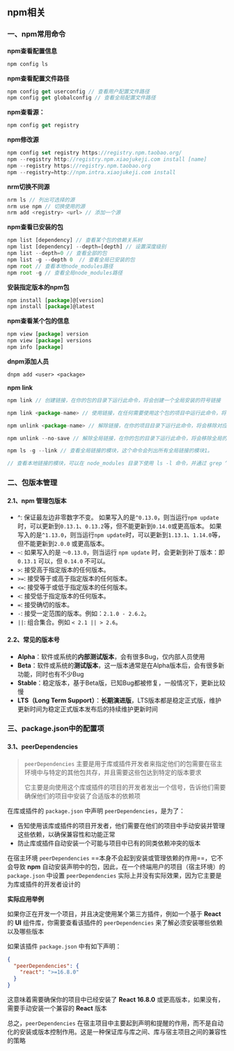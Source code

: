 ## npm相关

### 一、npm常用命令

**npm查看配置信息**

```js
npm config ls
```

**npm查看配置文件路径**

```js
npm config get userconfig // 查看用户配置文件路径
npm config get globalconfig // 查看全局配置文件路径 
```

**npm查看源：** 

```js
npm config get registry
```

**npm修改源**

```js
npm config set registry https://registry.npm.taobao.org/
npm --registry http://registry.npm.xiaojukeji.com install [name]
npm --registry https://registry.npm.taobao.org
npm --registry=http://npm.intra.xiaojukeji.com install
```

**nrm切换不同源**

```js
nrm ls // 列出可选择的源
nrm use npm // 切换使用的源
nrm add <registry> <url> // 添加一个源
```

**npm查看已安装的包**

```js
npm list [dependency] // 查看某个包的依赖关系树
npm list [dependency] --depth=[depth] // 设置深度级别
npm list --depth=0 // 查看全部的包
npm list -g --depth 0  // 查看全局已安装的包
npm root // 查看本地node_modules路径
npm root -g // 查看全局node_modules路径
```

**安装指定版本的npm包**

```js
npm install [package]@[version]
npm install [package]@latest
```

**npm查看某个包的信息**

```js
npm view [package] version
npm view [package] versions
npm info [package] 
```

**dnpm添加人员**

```
dnpm add <user> <package>
```

**npm link**

```js
npm link // 创建链接，在你的包的目录下运行此命令，将会创建一个全局安装的符号链接

npm link <package-name> // 使用链接，在任何需要使用这个包的项目中运行此命令，将会在这个项目的 node_modules 目录下创建一个指向你的包的符号链接

npm unlink <package-name> // 解除链接，在你的项目目录下运行此命令，将会移除对应的链接

npm unlink --no-save // 解除全局链接，在你的包的目录下运行此命令，将会移除全局的链接

npm ls -g --link // 查看全局链接的模块，这个命令会列出所有全局链接的模块1。

// 查看本地链接的模块，可以在 node_modules 目录下使用 ls -l 命令，并通过 grep ^l 来过滤出符号链接1。例如，ls -l node_modules | grep ^l。
```

### 二、包版本管理

#### 2.1、npm 管理包版本

- ^: 保证最左边非零数字不变。 如果写入的是`^0.13.0`，则当运行`npm update` 时，可以更新到`0.13.1`、`0.13.2`等，但不能更新到`0.14.0`或更高版本。 如果写入的是`^1.13.0`，则当运行`npm update`时，可以更新到`1.13.1`、`1.14.0`等，但不能更新到`2.0.0` 或更高版本。
- `~`: 如果写入的是 `〜0.13.0`，则当运行 `npm update` 时，会更新到补丁版本：即 `0.13.1` 可以，但 `0.14.0` 不可以。
- `>`: 接受高于指定版本的任何版本。
- `>=`: 接受等于或高于指定版本的任何版本。
- `<=`: 接受等于或低于指定版本的任何版本。
- `<`: 接受低于指定版本的任何版本。
- `=`: 接受确切的版本。
- `-`: 接受一定范围的版本。例如：`2.1.0 - 2.6.2`。
- `||`: 组合集合。例如 `< 2.1 || > 2.6`。

#### 2.2、常见的版本号

- **Alpha**：软件或系统的**内部测试版本**，会有很多Bug，仅内部人员使用
- **Beta**：软件或系统的**测试版本**，这一版本通常是在Alpha版本后，会有很多新功能，同时也有不少Bug
- **Stable**：稳定版本，基于Beta版，已知Bug都被修复，一般情况下，更新比较慢
- **LTS（Long Term Support）**：**长期演进版**，LTS版本都是稳定正式版，维护更新时间为稳定正式版本发布后的持续维护更新时间 

### 三、package.json中的配置项

#### 3.1、peerDependencies

> `peerDependencies` 主要是用于库或插件开发者来指定他们的包需要在宿主环境中与特定的其他包共存，并且需要这些包达到特定的版本要求
>
> 它主要是向使用这个库或插件的项目的开发者发出一个信号，告诉他们需要确保他们的项目中安装了合适版本的依赖项

在库或插件的 `package.json` 中声明 `peerDependencies`，是为了：
- 告知使用该库或插件的项目开发者，他们需要在他们的项目中手动安装并管理这些依赖，以确保兼容性和功能正常
- 防止库或插件自动安装一个可能与项目中已有的同类依赖冲突的版本

在宿主环境<!--最终的项目或应用中--> `peerDependencies` ==本身不会起到安装或管理依赖的作用==，它不会导致 **npm** 自动安装声明中的包，因此，在一个终端用户的项目（宿主环境）的 `package.json` 中设置 `peerDependencies` 实际上并没有实际效果，因为它主要是为库或插件的开发者设计的

**实际应用举例**

如果你正在开发一个项目，并且决定使用某个第三方插件，例如一个基于 **React** 的 **UI** 组件库，你需要查看该插件的 `peerDependencies` 来了解必须安装哪些依赖以及哪些版本

如果该插件 `package.json` 中有如下声明：

```json
{
  "peerDependencies": {
    "react": ">=16.8.0"
  }
}
```

这意味着需要确保你的项目中已经安装了 **React 16.8.0** 或更高版本，如果没有，需要手动安装一个兼容的 **React** 版本

总之，`peerDependencies` 在宿主项目中主要起到声明和提醒的作用，而不是自动化的安装或版本控制作用。这是一种保证库与库之间、库与宿主项目之间的兼容性的策略

<!--如果自己的项目中直接设置 `peerDependencies`，它并不会影响 **npm** 的行为，除非自己的项目也被其他项目作为库引用-->
